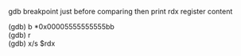gdb breakpoint just before comparing then print rdx register content  

(gdb) b *0x00005555555555bb  
(gdb) r  
(gdb) x/s $rdx  

